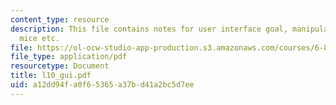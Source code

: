 ```yaml
---
content_type: resource
description: This file contains notes for user interface goal, manipulation, widgets,
  mice etc.
file: https://ol-ocw-studio-app-production.s3.amazonaws.com/courses/6-883-pervasive-human-centric-computing-sma-5508-spring-2006/a12dd94fa0f65365a37bd41a2bc5d7ee_l10_gui.pdf
file_type: application/pdf
resourcetype: Document
title: l10_gui.pdf
uid: a12dd94f-a0f6-5365-a37b-d41a2bc5d7ee
---
```

